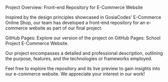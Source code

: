 Project Overview: Front-end Repository for E-Commerce Website

Inspired by the design principles showcased in GosiaCodes' E-Commerce Online Shop, 
our team has developed a front-end repository for an e-commerce website as part of our final project.

GitHub Pages:
Explore our version of the project on GitHub Pages:  School Project E-Commerce Website.

Our project encompasses a detailed and professional description, outlining the purpose, features, and the technologies or frameworks employed.

Feel free to explore the repository and its live preview to gain insights into our e-commerce website. We appreciate your interest in our work!
